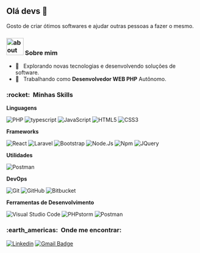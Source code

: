 ## Olá devs 👋

Gosto de criar ótimos softwares e ajudar outras pessoas a fazer o mesmo.

### <img width="45" alt="about" src="https://raw.github.com/elizarov/elizarov/master/about.png"> Sobre mim

- 🤔 &nbsp; Explorando novas tecnologias e desenvolvendo soluções de software.
- 💼 &nbsp; Trabalhando como **Desenvolvedor WEB PHP** Autônomo.
<p>
<h3> :rocket: &nbsp;Minhas Skills </h3>

**Linguagens**
 
  ![PHP](https://img.shields.io/badge/PHP-777BB4?style=flat&logo=php&logoColor=white)
  ![typescript](https://img.shields.io/badge/-TypeScript-333333?style=flat&logo=typescript)
  ![JavaScript](https://img.shields.io/badge/-JavaScript-333333?style=flat&logo=javascript)
  ![HTML5](https://img.shields.io/badge/HTML5-E34F26?style=flat&logo=html5&logoColor=white)
  ![CSS3](https://img.shields.io/badge/-CSS3-1572B6?style=flat&logo=css3)
  
  
  **Frameworks**
  
  ![React](https://img.shields.io/badge/react-%2320232a.svg?style=flat&logo=react&logoColor=%2361DAFB)
  ![Laravel](https://img.shields.io/badge/Laravel-FF2D20?style=flat&logo=laravel&logoColor=white)
  ![Bootstrap](https://img.shields.io/badge/Bootstrap-563D7C?style=flat&logo=bootstrap&logoColor=white)
  ![Node.Js](https://img.shields.io/badge/Node.js-43853D?style=flat&logo=node-dot-js&logoColor=white)
  ![Npm](https://img.shields.io/badge/npm-CB3837?style=flat&logo=npm&logoColor=white)
  ![JQuery](https://img.shields.io/badge/jQuery-0769AD?style=flat&logo=jquery&logoColor=white)

**Utilidades**

  ![Postman](https://img.shields.io/badge/-Postman-333333?style=flat&logo=postman)

**DevOps**

  ![Git](https://img.shields.io/badge/-Git-333333?style=flat&logo=git)
  ![GitHub](https://img.shields.io/badge/-GitHub-333333?style=flat&logo=github)
  ![Bitbucket](https://img.shields.io/badge/-Bitbucket-333333?style=flat&logo=bitbucket)

**Ferramentas de Desenvolvimento**

  ![Visual Studio Code](https://img.shields.io/badge/-Visual%20Studio%20Code-333333?style=flat&logo=visual-studio-code&logoColor=007ACC)
  ![PHPstorm](https://img.shields.io/badge/PhpStorm-333333.svg?&style=flat&logo=phpstorm&logoColor=007ACC)
  ![Postman](https://img.shields.io/badge/-Postman-333333?style=flat&logo=postman)
  

<h3> :earth_americas: &nbsp;Onde me encontrar: </h3> 

[![Linkedin](https://img.shields.io/badge/-rgrebelo-blue?style=flat-square&logo=Linkedin&logoColor=white&link=LINK-DO-SEU-LINKEDIN)](https://www.linkedin.com/in/rgrebelo/)
[![Gmail Badge](https://img.shields.io/badge/-rogrebelo@email.com-D14836?style=flat-square&logo=Gmail&logoColor=white&link=mailto:SEU-EMAIL)](mailto:rogrebelo@gmail.com)
